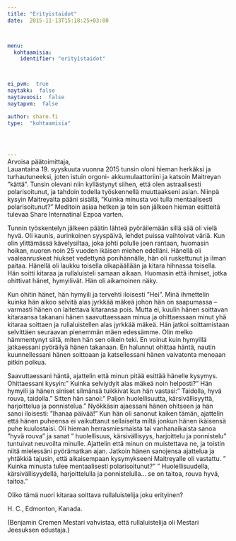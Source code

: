 ```yaml
---
title: "Erityistaidot"
date:  2015-11-13T15:18:25+03:00



menu:
  kohtaamisia:
    identifier: "erityistaidot"



ei_pvm:  true
naytakk:  false
naytavuosi:  false
naytapvm:  false

author: share.fi
type:  "kohtaamisia"



 
---
```

<p style="margin-top:-15px;">Arvoisa päätoimittaja,<br>
Lauantaina 19. syyskuuta vuonna 2015 tunsin oloni hieman herkäksi ja turhautuneeksi, joten istuin orgoni- akkumulaattoriini ja katsoin Maitreyan ”kättä”. Tunsin olevani niin kyllästynyt siihen, että olen astraalisesti polarisoitunut, ja tahdoin todella työskennellä muuttaakseni asian. Niinpä kysyin Maitreyalta pääni sisällä, ”Kuinka minusta voi tulla mentaalisesti polarisoitunut?” Meditoin asiaa hetken ja tein sen jälkeen hieman esitteitä tulevaa Share Internatinal Ezpoa varten.</p>
<p>Tunnin työskentelyn jälkeen päätin lähteä pyöräilemään sillä sää oli vielä hyvä. Oli kaunis, aurinkoinen syyspäivä, lehdet puissa vaihtoivat väriä. Kun olin ylittämässä kävelysiltaa, joka johti polulle joen rantaan, huomasin hoikan, nuoren noin 25 vuoden ikäisen miehen edelläni. Hänellä oli vaaleanruskeat hiukset vedettynä ponihännälle, hän oli ruskettunut ja ilman paitaa. Hänellä oli laukku toisella olkapäällään ja kitara hihnassa toisella. Hän soitti kitaraa ja rullaluisteli samaan aikaan. Huomasin että ihmiset, jotka ohittivat hänet, hymyilivät. Hän oli aikamoinen näky.</p>
<p>Kun ohitin hänet, hän hymyili ja tervehti iloisesti ”Hei”. Minä ihmettelin kuinka hän aikoo selvitä alas jyrkkää mäkeä johon hän on saapumassa – varmasti hänen on laitettava kitaransa pois. Mutta ei, kuulin hänen soittavan kitaraansa takanani hänen saavuttaessaan minua ja ohittaessaan minut yhä kitaraa soittaen ja rullaluistellen alas jyrkkää mäkeä. Hän jatkoi soittamistaan selvittäen seuraavan pienemmän mäen edessämme. Olin melko hämmentynyt siitä, miten hän sen oikein teki. En voinut kuin hymyillä jatkaessani pyöräilyä hänen takanaan. En halunnut ohittaa häntä, nautin kuunnellessani hänen soittoaan ja katsellessani hänen vaivatonta menoaan pitkin polkua.</p>
<p>Saavuttaessani häntä, ajattelin että minun pitää esittää hänelle kysymys. Ohittaessani kysyin:” Kuinka selviydyit alas mäkeä noin helposti?” Hän hymyili ja hänen siniset silmänsä tuikkivat kun hän vastasi:” Taidolla, hyvä rouva, taidolla.” Sitten hän sanoi:” Paljon huolellisuutta, kärsivällisyyttä, harjoittelua ja ponnistelua.” Nyökkäsin ajaessani hänen ohitseen ja hän sanoi iloisesti: ”Ihanaa päivää!” Kun hän oli sanonut kaiken tämän, ajattelin että hänen puheensa ei vaikuttanut sellaiselta miltä jonkun hänen ikäisensä puhe kuulostaisi. Oli hieman herrasmiesmaista tai vanhanaikaista sanoa ”hyvä rouva” ja sanat ” huolellisuus, kärsivällisyys, harjoittelu ja ponnistelu” tuntuivat neuvoilta minulle. Ajattelin että minun on muistettava ne, ja toistin niitä mielessäni pyörämatkan ajan. Jatkoin hänen sanojensa ajattelua ja yhtäkkiä tajusin, että aikaisempaan kysymykseeni Maitreyalle oli vastattu. ” Kuinka minusta tulee mentaalisesti polarisoitunut?” ” Huolellisuudella, kärsivällisyydellä, harjoittelulla ja ponnistelulla… se on taitoa, rouva hyvä, taitoa.”</p>
<p>Oliko tämä nuori kitaraa soittava rullaluistelija joku erityinen?</p>
<p>H. C., Edmonton, Kanada.</p>
<p>(Benjamin Cremen Mestari vahvistaa, että rullaluistelija oli Mestari Jeesuksen edustaja.)</p>